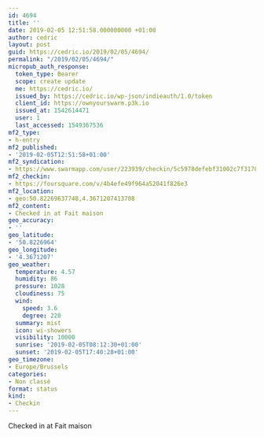 ```yaml
---
id: 4694
title: ''
date: 2019-02-05 12:51:58.000000000 +01:00
author: cedric
layout: post
guid: https://cedric.io/2019/02/05/4694/
permalink: "/2019/02/05/4694/"
micropub_auth_response:
  token_type: Bearer
  scope: create update
  me: https://cedric.io/
  issued_by: https://cedric.io/wp-json/indieauth/1.0/token
  client_id: https://ownyourswarm.p3k.io
  issued_at: 1542614471
  user: 1
  last_accessed: 1549367536
mf2_type:
- h-entry
mf2_published:
- '2019-02-05T12:51:58+01:00'
mf2_syndication:
- https://www.swarmapp.com/user/223939/checkin/5c5978defebf31002c7f3178
mf2_checkin:
- https://foursquare.com/v/4b4efe49f964a52041f826e3
mf2_location:
- geo:50.82269637748,4.3671207413708
mf2_content:
- Checked in at Fait maison
geo_accuracy:
- ''
geo_latitude:
- '50.8226964'
geo_longitude:
- '4.3671207'
geo_weather:
  temperature: 4.57
  humidity: 86
  pressure: 1028
  cloudiness: 75
  wind:
    speed: 3.6
    degree: 220
  summary: mist
  icon: wi-showers
  visibility: 10000
  sunrise: '2019-02-05T08:12:30+01:00'
  sunset: '2019-02-05T17:40:28+01:00'
geo_timezone:
- Europe/Brussels
categories:
- Non classé
format: status
kind:
- Checkin
---
```

Checked in at Fait maison